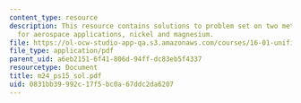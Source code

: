 ```yaml
---
content_type: resource
description: This resource contains solutions to problem set on two metals of interest
  for aerospace applications, nickel and magnesium.
file: https://ol-ocw-studio-app-qa.s3.amazonaws.com/courses/16-01-unified-engineering-i-ii-iii-iv-fall-2005-spring-2006/0831bb39992c17f5bc0a67ddc2da6207_m24_ps15_sol.pdf
file_type: application/pdf
parent_uid: a6eb2151-6f41-806d-94ff-dc83eb5f4337
resourcetype: Document
title: m24_ps15_sol.pdf
uid: 0831bb39-992c-17f5-bc0a-67ddc2da6207
---
```

